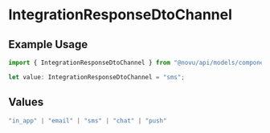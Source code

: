 # IntegrationResponseDtoChannel

## Example Usage

```typescript
import { IntegrationResponseDtoChannel } from "@novu/api/models/components";

let value: IntegrationResponseDtoChannel = "sms";
```

## Values

```typescript
"in_app" | "email" | "sms" | "chat" | "push"
```
